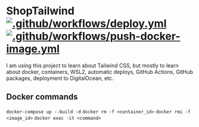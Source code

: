 # ShopTailwind [![.github/workflows/deploy.yml](https://github.com/Gummiees/shop-tailwind/actions/workflows/deploy.yml/badge.svg?branch=main)](https://github.com/Gummiees/shop-tailwind/actions/workflows/deploy.yml) [![.github/workflows/push-docker-image.yml](https://github.com/Gummiees/shop-tailwind/actions/workflows/push-docker-image.yml/badge.svg)](https://github.com/Gummiees/shop-tailwind/actions/workflows/push-docker-image.yml)

I am using this project to learn about Tailwind CSS, but mostly to learn about docker, containers, WSL2, automatic deploys, GitHub Actions, GitHub packages, deployment to DigitalOcean, etc.

## Docker commands

`docker-compose up --build -d`
`docker rm -f <container_id>`
`docker rmi -f <image_id>`
`docker exec -it <command>`
